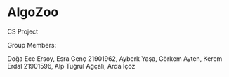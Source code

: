 # AlgoZoo
 CS Project

 Group Members:
 
 Doğa Ece Ersoy, 
 Esra Genç 21901962, 
 Ayberk Yaşa, 
 Görkem Ayten, 
 Kerem Erdal 21901596, 
 Alp Tuğrul Ağçalı, 
 Arda İçöz
